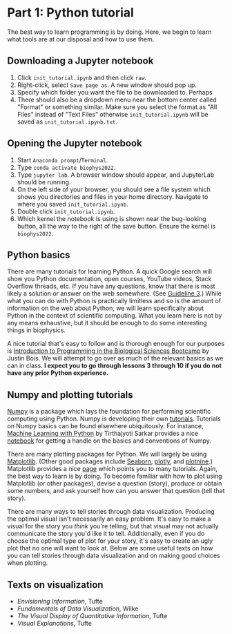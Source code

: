 # Part 1: Python tutorial

The best way to learn programming is by doing. 
Here, we begin to learn what tools are at our disposal and how to use them.

## Downloading a Jupyter notebook
1. Click `init_tutorial.ipynb` and then click `raw`.
2. Right-click, select `Save page as`.
A new window should pop up.
3. Specify which folder you want the file to be downloaded to. Perhaps 
4. There should also be a dropdown menu near the bottom center called "Format" or something similar.
Make sure you select the format as "All Files" instead of "Text Files" otherwise `init_tutorial.ipynb` will be saved as `init_tutorial.ipynb.txt`.

## Opening the Jupyter notebook


1. Start `Anaconda prompt`/`Terminal`.
2. Type ```conda activate biophys2022```.
3. Type `jupyter lab`. A browser window should appear, and JupyterLab should be running.
4. On the left side of your browser, you should see a file system which shows you directories and files in your home directory. Navigate to where you saved `init_tutorial.ipynb`.
5. Double click `init_tutorial.ipynb`.
6. Which kernel the notebook is using is shown near the bug-looking button, all the way to the right of the save button. Ensure the kernel is `biophys2022`. 


## Python basics

There are many tutorials for learning Python.
A quick Google search will show you Python documentation, open courses, YouTube videos, Stack Overflow threads, etc.
If you have any questions, know that there is most likely a solution or answer on the web somewhere.
(See [Guideline 3](https://github.com/StatPhysBio/biophysics/tree/main/part0#guidelines).)
While what you can do with Python is practically limitless and so is the amount of information on the web about Python, we will learn specifically about Python in the context of scientific computing.
What you learn here is not by any means exhaustive, but it should be enough to do some interesting things in biophysics.

A nice tutorial that's easy to follow and is thorough enough for our purposes is [Introduction to Programming in the Biological Sciences Bootcamp](https://justinbois.github.io/bootcamp/2021/index.html) by Justin Bois.
We will attempt to go over as much of the relevant basics as we can in class.
**I expect you to go through lessons 3 through 10 if you do not have any prior Python experience.**

## Numpy and plotting tutorials

[Numpy](https://numpy.org/) is a package which lays the foundation for performing scientific computing using Python.
Numpy is developing their own [tutorials](https://numpy.org/numpy-tutorials/index.html).
Tutorials on Numpy basics can be found elsewhere ubiquitously. 
For instance, [Machine Learning with Python](https://machine-learning-with-python.readthedocs.io/en/latest/#) by Tirthajyoti Sarkar provides a nice [notebook](https://github.com/tirthajyoti/Machine-Learning-with-Python#essential-tutorial-type-notebooks-on-pandas-and-numpy) for getting a handle on the basics and conventions of Numpy.

There are many plotting packages for Python.
We will largely be using [Matplotlib](https://matplotlib.org/).
(Other good packages include [Seaborn](https://seaborn.pydata.org/), [plotly](https://plotly.com/python/), and [plotnine](https://plotnine.readthedocs.io/en/stable/).)
Matplotlib provides a nice [page](https://matplotlib.org/stable/tutorials/index) which points you to many tutorials.
Again, the best way to learn is by doing.
To become familiar with how to plot using Matplotlib (or other packages), devise a question (story), produce or obtain some numbers, and ask yourself how can you answer that question (tell that story).

There are many ways to tell stories through data visualization.
Producing the optimal visual isn't necessarily an easy problem.
It's easy to make a visual for the story you *think* you're telling, but that visual may not actually communicate the story you'd like it to tell.
Additionally, even if you do choose the optimal type of plot for your story, it's easy to create an ugly plot that no one will want to look at.
Below are some useful texts on how you can tell stories through data visualization and on making good choices when plotting.

## Texts on visualization

- *Envisioning Information*, Tufte
- *Fundamentals of Data Visualization*, Wilke
- *The Visual Display of Quantitative Information*, Tufte
- *Visual Explanations*, Tufte
